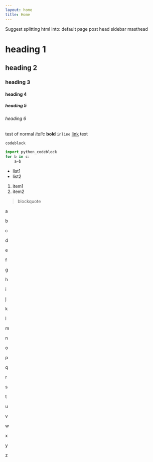 ```yaml
---
layout: home
title: Home
---
```


Suggest splitting html into:
default
page
post
head
sidebar
masthead

# heading 1
## heading 2
### heading 3
#### heading 4
##### heading 5
###### heading 6

test of normal *italic* **bold** `inline` [link](link) text

```
codeblock
```
```python
import python_codeblock
for b in c:
    a=b
```
* list1
* list2

1. item1
2. item2

> blockquote

a

b

c

d

e

f

g

h

i

j

k

l

m

n

o

p

q

r

s

t

u

v

w

x

y

z